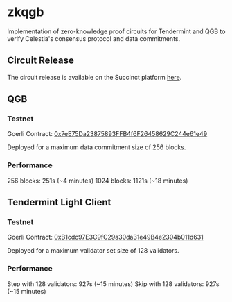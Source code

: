 # zkqgb
Implementation of zero-knowledge proof circuits for Tendermint and QGB to verify Celestia's consensus protocol and data commitments.

## Circuit Release
The circuit release is available on the Succinct platform [here](https://alpha.succinct.xyz/succinctlabs/zkqgb/releases).

## QGB
### Testnet
Goerli Contract: [0x7eE75Da23875893FFB4f6F26458629C244e61e49](https://goerli.etherscan.io/address/0x7eE75Da23875893FFB4f6F26458629C244e61e49)

Deployed for a maximum data commitment size of 256 blocks.

### Performance
256 blocks: 251s (~4 minutes)
1024 blocks: 1121s (~18 minutes)

## Tendermint Light Client
### Testnet
Goerli Contract: [0xB1cdc97E3C9fC29a30da31e49B4e2304b011d631](https://goerli.etherscan.io/address/0xB1cdc97E3C9fC29a30da31e49B4e2304b011d631)

Deployed for a maximum validator set size of 128 validators.

### Performance
Step with 128 validators: 927s (~15 minutes)
Skip with 128 validators: 927s (~15 minutes) 